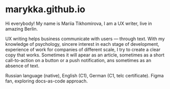 # marykka.github.io
<p>Hi everybody! My name is Mariia Tikhomirova, I am a UX writer, live in amazing Berlin.</p>
<p>UX writing helps business communicate with users — through text. With my knowledge of psychology, sincere interest in each stage of development, experience of work for companies of different scale, I try to create a clear copy that works. Sometimes it will apear as an article, sometimes as a short call-to-action on a button or a push notification, ans sometimes as an absence of text.</p>
<p>Russian language (native), English (C1), German (C1, telc certificate). Figma fan, exploring docs-as-code approach.</p>
